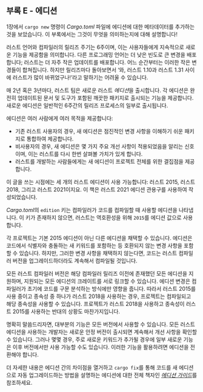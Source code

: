 ## 부록 E - 에디션

1장에서 `cargo new` 명령이 *Cargo.toml* 파일에 에디션에 대한 메타데이터를
추가하는 것을 보았습니다. 이 부록에서는 그것이 무엇을 의미하는지에 대해 설명합니다!

러스트 언어와 컴파일러의 릴리즈 주기는 6주이며, 이는 사용자들에게 지속적으로
새로운 기능을 제공함을 의미합니다. 다른 프로그래밍 언어는 더 낮은 빈도로
큰 변경을 배포합니다; 러스트는 더 자주 작은 업데이트를 배포합니다. 어느
순간부터는 이러한 작은 변경들이 합쳐집니다. 하지만 릴리즈마다 돌아보면서
‘와, 러스트 1.10과 러스트 1.31 사이에 러스트가 많이 바뀌었구나!’라고
말하기는 어려울 수 있습니다.

매 2년 혹은 3년마다, 러스트 팀은 새로운 러스트 *에디션*을 출시합니다.
각 에디션은 완전히 업데이트된 문서 및 도구가 포함된 깨끗한 패키지로
출시되는 기능을 제공합니다. 새로운 에디션은 일반적인 6주간의 릴리즈
프로세스의 일부로 출시됩니다.

에디션은 여러 사람에게 여러 목적을 제공합니다:

* 기존 러스트 사용자의 경우, 새 에디션은 점진적인 변경 사항을 이해하기 쉬운
  패키지로 통합하여 제공합니다.
* 비사용자의 경우, 새 에디션은 몇 가지 주요 개선 사항이 적용되었음을 알리는
  신호이며, 이는 러스트를 다시 한번 살펴볼 가치가 있게 합니다.
* 러스트를 개발하는 사람들에게는 새 에디션이 프로젝트 전체를 위한
  결집점을 제공합니다.

이 글을 쓰는 시점에는 세 개의 러스트 에디션이 사용 가능합니다: 러스트 2015, 러스트 2018,
그리고 러스트 2021이지요. 이 책은 러스트 2021 에디션 관용구를 사용하여 작성되었습니다.

*Cargo.toml*의 `edition` 키는 컴파일러가 코드를 컴파일할 때 사용할 에디션을
나타냅니다. 이 키가 존재하지 않으면, 러스트는 역호환성을 위해 `2015`를
에디션 값으로 사용합니다.

각 프로젝트는 기본 2015 에디션이 아닌 다른 에디션을 채택할 수 있습니다.
에디션은 코드에서 식별자와 충돌하는 새 키워드를 포함하는 등 호환되지
않는 변경 사항을 포함할 수 있습니다. 하지만, 그러한 변경 사항을 채택하지
않는다면, 코드는 러스트 컴파일러 버전을 업그레이드하더라도 계속해서
컴파일될 것입니다.

모든 러스트 컴파일러 버전은 해당 컴파일러 릴리즈 이전에 존재했던
모든 에디션을 지원하며, 지원되는 모든 에디션의 크레이트를 서로 링크할
수 있습니다. 에디션 변경은 컴파일러가 초기에 코드를 구문 분석하는 방식에만
영향을 줍니다. 따라서 러스트 2015를 사용 중이고 종속성 중 하나가 러스트 2018을
사용하는 경우, 프로젝트는 컴파일되고 해당 종속성을 사용할 수 있습니다.
프로젝트가 러스트 2018을 사용하고 종속성이 러스트 2015를 사용하는 반대의
상황도 마찬가지입니다.

명확히 말씀드리자면, 대부분의 기능은 모든 버전에서 사용할 수 있습니다. 모든
러스트 에디션을 사용하는 개발자는 새로운 안정 버전이 출시되면 계속해서 개선
사항을 확인할 수 있습니다. 그러나 몇몇 경우, 주로 새로운 키워드가 추가될 경우에
일부 새로운 기능은 이후 버전에서만 사용 가능할 수도 있습니다. 이러한 기능을
활용하려면 에디션을 전환해야 합니다.

더 자세한 내용은 에디션 간의 차이점을 열거하고 `cargo fix`를 통해 코드를
새 에디션으로 자동 업그레이드하는 방법을 설명하는 에디션에 대한 전체 책자인
[*에디션 가이드*](https://doc.rust-lang.org/stable/edition-guide/)를
참조하세요.
